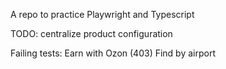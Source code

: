 A repo to practice Playwright and Typescript

TODO: centralize product configuration

Failing tests:
Earn with Ozon (403)
Find by airport